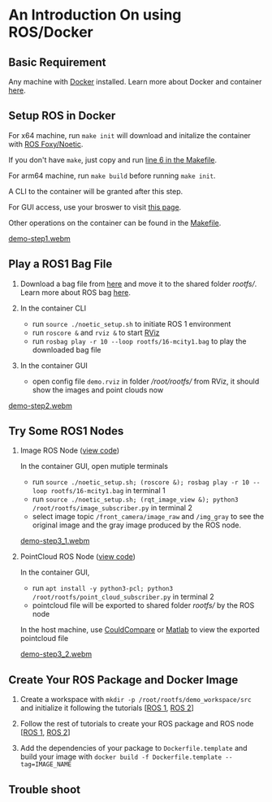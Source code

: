 # An Introduction On using ROS/Docker

## Basic Requirement
Any machine with [Docker](https://docs.docker.com/get-docker/) installed. Learn more about Docker and container [here](https://www.docker.com/resources/what-container/).


## Setup ROS in Docker
For x64 machine, run ```make init``` will download and initalize the container with [ROS Foxy/Noetic](https://docs.ros.org/).

If you don't have ```make```, just copy and run [line 6 in the Makefile](https://github.com/tamu-edu-students/ROS-Docker-Intro/blob/main/Makefile#L6).

For arm64 machine, run ```make build``` before running ```make init```.

A CLI to the container will be granted after this step.

For GUI access, use your broswer to visit [this page](http://127.0.0.1:6080/vnc.html).

Other operations on the container can be found in the [Makefile](https://github.com/tamu-edu-students/ROS-Docker-Intro/blob/main/Makefile).

[demo-step1.webm](https://user-images.githubusercontent.com/7988312/188325273-39f55d31-c1f3-4ebc-8151-3e32039b1098.webm)


## Play a ROS1 Bag File
1. Download a bag file from [here](https://drive.google.com/file/d/1wd52kaQGrDC4oLVAq-fCSeIch1_wm808/view?usp=sharing) and move it to the shared folder *rootfs/*. Learn more about ROS bag [here](http://wiki.ros.org/Bags).

2. In the container CLI
    - run ```source ./noetic_setup.sh``` to initiate ROS 1 environment
    - run ```roscore &``` and ```rviz &``` to start [RViz](http://wiki.ros.org/rviz)
    - run ```rosbag play -r 10 --loop rootfs/16-mcity1.bag``` to play the downloaded bag file

3. In the container GUI
    - open config file ```demo.rviz``` in folder */root/rootfs/* from RViz, it should show the images and point clouds now

[demo-step2.webm](https://user-images.githubusercontent.com/7988312/188325293-436ab815-c94a-4973-bad0-0e6c848a67c9.webm)


## Try Some ROS1 Nodes
1. Image ROS Node ([view code](https://github.com/tamu-edu-students/ROS-Docker-Intro/blob/main/rootfs/image_subscriber.py))

    In the container GUI, open mutiple terminals
    - run ```source ./noetic_setup.sh; (roscore &); rosbag play -r 10 --loop rootfs/16-mcity1.bag``` in terminal 1
    - run ```source ./noetic_setup.sh; (rqt_image_view &); python3 /root/rootfs/image_subscriber.py``` in terminal 2
    - select image topic ```/front_camera/image_raw``` and ```/img_gray``` to see the original image and the gray image produced by the ROS node.

    [demo-step3_1.webm](https://user-images.githubusercontent.com/7988312/188329604-5234085e-3450-4567-9694-aba2ae52efd4.webm)

2. PointCloud ROS Node ([view code](https://github.com/tamu-edu-students/ROS-Docker-Intro/blob/main/rootfs/point_cloud_subscriber.py))

    In the container GUI,
    - run ```apt install -y python3-pcl; python3 /root/rootfs/point_cloud_subscriber.py``` in terminal 2
    - pointcloud file will be exported to shared folder *rootfs/* by the ROS node

    In the host machine, use [CouldCompare](https://www.danielgm.net/cc/) or [Matlab](https://www.mathworks.com/help/vision/ref/pcread.html) to view the exported pointcloud file
    
    [demo-step3_2.webm](https://user-images.githubusercontent.com/7988312/188329621-7769981c-05a8-45b2-835f-7a9e910b3f72.webm)


## Create Your ROS Package and Docker Image
1. Create a workspace with ```mkdir -p /root/rootfs/demo_workspace/src``` and initialize it following the tutorials [[ROS 1](http://wiki.ros.org/catkin/Tutorials/create_a_workspace), [ROS 2](https://docs.ros.org/en/foxy/Tutorials/Beginner-Client-Libraries/Creating-A-Workspace/Creating-A-Workspace.html)]

2. Follow the rest of tutorials to create your ROS package and ROS node [[ROS 1](http://wiki.ros.org/ROS/Tutorials), [ROS 2](https://docs.ros.org/en/foxy/Tutorials/Beginner-Client-Libraries.html)]

3. Add the dependencies of your package to ```Dockerfile.template``` and build your image with ```docker build -f Dockerfile.template --tag=IMAGE_NAME```


## Trouble shoot
